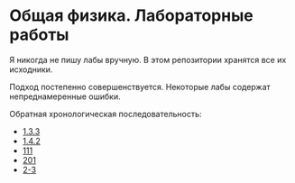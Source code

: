 # Общая физика. Лабораторные работы

Я никогда не пишу лабы вручную. В этом репозитории хранятся все их исходники.

Подход постепенно совершенствуется. Некоторые лабы содержат непреднамеренные ошибки.

Обратная хронологическая последовательность:
- [1.3.3](./Lab%201.3.3)
- [1.4.2](./Lab%201.4.2)
- [111](./Lab%20111)
- [201](./Lab%20201)
- [2-3](./Lab%202-3)
